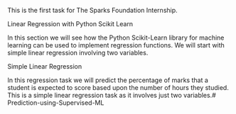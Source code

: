 This is the first task for The Sparks Foundation Internship.

Linear Regression with Python Scikit Learn

In this section we will see how the Python Scikit-Learn library for machine learning can be used to implement regression functions. We will start with simple linear regression involving two variables.

Simple Linear Regression

In this regression task we will predict the percentage of marks that a student is expected to score based upon the number of hours they studied. This is a simple linear regression task as it involves just two variables.# Prediction-using-Supervised-ML

